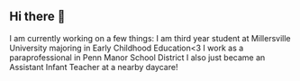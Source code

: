 ## Hi there 👋
I am currently working on a few things:
I am third year student at Millersville University majoring in Early Childhood Education<3
I work as a paraprofessional in Penn Manor School District
I also just became an Assistant Infant Teacher at a nearby daycare! 

